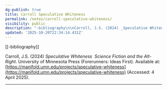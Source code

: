 ```yaml
---
dg-publish: true
title: Carroll Speculative Whiteness
permalink: /notes/carroll-speculative-whiteness/
visibility: public
description: "-bibliography\n\nCarroll, J.S. (2024) _Speculative Whiteness\_ Science Fiction and the Alt-Right_. University of Minnesota Press (Forerunners: Ideas First). Availa"
updated: '2025-10-20T22:34:14.431Z'
---
```

[[-bibliography]]

Carroll, J.S. (2024) _Speculative Whiteness  Science Fiction and the Alt-Right_. University of Minnesota Press (Forerunners: Ideas First). Available at: [https://manifold.umn.edu/projects/speculative-whiteness](https://manifold.umn.edu/projects/speculative-whiteness) (Accessed: 4 April 2025).

---

